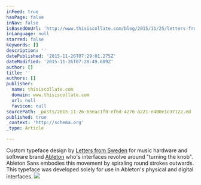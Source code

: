 ```yaml
---
inFeed: true
hasPage: false
inNav: false
isBasedOnUrl: 'http://www.thisiscollate.com/blog/2015/11/25/letters-from-sweden-ableton-sans'
inLanguage: null
starred: false
keywords: []
description: ''
datePublished: '2015-11-26T07:29:01.275Z'
dateModified: '2015-11-26T07:28:49.689Z'
author: []
title: ''
authors: []
publisher:
  name: thisiscollate.com
  domain: www.thisiscollate.com
  url: null
  favicon: null
sourcePath: _posts/2015-11-26-65eac1f0-ef6d-4276-a221-e400e1c37122.md
published: true
_context: 'http://schema.org'
_type: Article

---
```

Custom typeface design by [Letters from Sweden][0] for music hardware and software brand [Ableton][1] who's interfaces revolve around "turning the knob". Ableton Sans embodies this movement by spiraling round strokes outwards. This typeface was developed solely for use in Ableton's physical and digital interfaces.
![](http://static1.squarespace.com/static/5007355be4b002842b31e996/565567bae4b0f60cdb93481f/565567bce4b0c668da429190/1448437693347/1c.jpg?format=2500w)

[0]: http://lettersfromsweden.se/
[1]: https://www.ableton.com/en/push/
